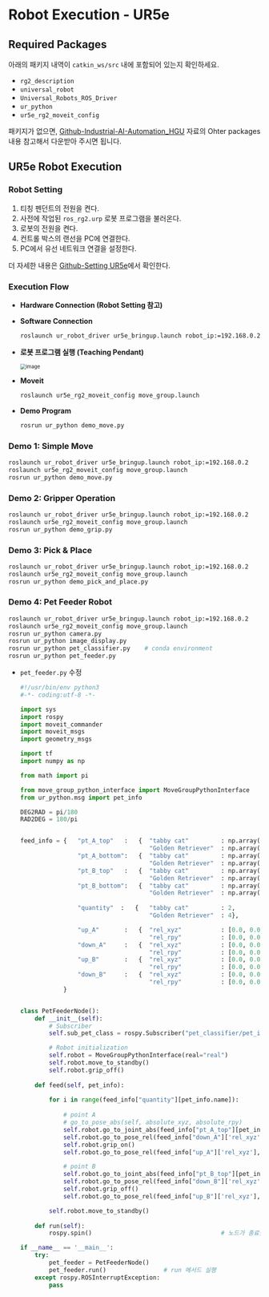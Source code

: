 # Robot Execution - UR5e

## Required Packages

아래의 패키지 내역이 `catkin_ws/src` 내에 포함되어 있는지 확인하세요.

- `rg2_description`
- `universal_robot`
- `Universal_Robots_ROS_Driver`
- `ur_python`
- `ur5e_rg2_moveit_config`

패키지가 없으면, [Github-Industrial-AI-Automation_HGU](https://github.com/ykkimhgu/HGU_IAIA/blob/main/Tutorial/TU_ROS/tutorial/ros/ros-install-packages-for-robot.md) 자료의 Ohter packages 내용 참고해서 다운받아 주시면 됩니다.


## UR5e Robot Execution

### Robot Setting

1) 티칭 펜던트의 전원을 켠다.
2) 사전에 작업된 `ros_rg2.urp` 로봇 프로그램을 불러온다.
3) 로봇의 전원을 켠다.
4) 컨트롤 박스의 랜선을 PC에 연결한다.
5) PC에서 유선 네트워크 연결을 설정한다.

더 자세한 내용은 [Github-Setting UR5e](https://github.com/ykkimhgu/HGU_IAIA/blob/main/Tutorial/TU_ROS/tutorial/ur5e/ur5e-setting.md)에서 확인한다.


### Execution Flow

- **Hardware Connection (Robot Setting 참고)**

- **Software Connection**

  ```bash
  roslaunch ur_robot_driver ur5e_bringup.launch robot_ip:=192.168.0.2
  ```

- **로봇 프로그램 실행 (Teaching Pendant)**

  <img src="https://user-images.githubusercontent.com/91526930/234138529-75eb185e-f308-400f-aebb-d2f79e8b3ffb.png" alt="image" style="zoom:70%;" />

- **Moveit**

  ```bash
  roslaunch ur5e_rg2_moveit_config move_group.launch
  ```

- **Demo Program**

  ```bash
  rosrun ur_python demo_move.py
  ```

  

### Demo 1: Simple Move

```bash
roslaunch ur_robot_driver ur5e_bringup.launch robot_ip:=192.168.0.2
roslaunch ur5e_rg2_moveit_config move_group.launch
rosrun ur_python demo_move.py
```



### Demo 2: Gripper Operation

```bash
roslaunch ur_robot_driver ur5e_bringup.launch robot_ip:=192.168.0.2
roslaunch ur5e_rg2_moveit_config move_group.launch
rosrun ur_python demo_grip.py
```



### Demo 3: Pick & Place

```bash
roslaunch ur_robot_driver ur5e_bringup.launch robot_ip:=192.168.0.2
roslaunch ur5e_rg2_moveit_config move_group.launch
rosrun ur_python demo_pick_and_place.py
```



### Demo 4: Pet Feeder Robot

```bash
roslaunch ur_robot_driver ur5e_bringup.launch robot_ip:=192.168.0.2
roslaunch ur5e_rg2_moveit_config move_group.launch
rosrun ur_python camera.py
rosrun ur_python image_display.py
rosrun ur_python pet_classifier.py    # conda environment
rosrun ur_python pet_feeder.py
```

- `pet_feeder.py` 수정
  ```python
  #!/usr/bin/env python3
  #-*- coding:utf-8 -*-
  
  import sys
  import rospy
  import moveit_commander
  import moveit_msgs
  import geometry_msgs
  
  import tf
  import numpy as np
  
  from math import pi
  
  from move_group_python_interface import MoveGroupPythonInterface
  from ur_python.msg import pet_info
  
  DEG2RAD = pi/180
  RAD2DEG = 180/pi
  
  
  feed_info = {   "pt_A_top"   :   {  "tabby cat"         : np.array([30.16, -95.54, 94.27, -88.67, -89.83, -57.71])*DEG2RAD   ,
                                      "Golden Retriever"  : np.array([30.16, -95.54, 94.27, -88.67, -89.83, -57.71])*DEG2RAD   },
                  "pt_A_bottom":   {  "tabby cat"         : np.array([30.13, -87.14, 129.82, -122.63, -89.81, -57.64])*DEG2RAD  ,
                                      "Golden Retriever"  : np.array([30.13, -87.14, 129.82, -122.63, -89.81, -57.64])*DEG2RAD  },
                  "pt_B_top"   :   {  "tabby cat"         : np.array([112.29, -91.15, 92.10, -90.90, -89.82, 19.23])*DEG2RAD    ,
                                      "Golden Retriever"  : np.array([112.29, -91.15, 92.10, -90.90, -89.82, 19.23])*DEG2RAD    },
                  "pt_B_bottom":   {  "tabby cat"         : np.array([112.26, -85.02, 112.84, -117.77, -89.80, 19.29])*DEG2RAD   ,
                                      "Golden Retriever"  : np.array([112.26, -85.02, 112.84, -117.77, -89.80, 19.29])*DEG2RAD   },
                  
                  "quantity"  :   {   "tabby cat"         : 2,
                                      "Golden Retriever"  : 4},
  
                  "up_A"       :   {  "rel_xyz"           : [0.0, 0.0, 0.213]     ,
                                      "rel_rpy"           : [0.0, 0.0, 0.0]      },
                  "down_A"     :   {  "rel_xyz"           : [0.0, 0.0, -0.213]    ,
                                      "rel_rpy"           : [0.0, 0.0, 0.0]      },
                  "up_B"       :   {  "rel_xyz"           : [0.0, 0.0, 0.178]     ,
                                      "rel_rpy"           : [0.0, 0.0, 0.0]      },
                  "down_B"     :   {  "rel_xyz"           : [0.0, 0.0, -0.178]    ,
                                      "rel_rpy"           : [0.0, 0.0, 0.0]       }
              }
  
  
  class PetFeederNode():
      def __init__(self):
          # Subscriber
          self.sub_pet_class = rospy.Subscriber("pet_classifier/pet_info", pet_info, self.feed)  # camera/image_raw 토픽에서 Image 메시지 수신
  
          # Robot initialization
          self.robot = MoveGroupPythonInterface(real="real")
          self.robot.move_to_standby()
          self.robot.grip_off()
      
      def feed(self, pet_info):
          
          for i in range(feed_info["quantity"][pet_info.name]):
              
              # point A
              # go_to_pose_abs(self, absolute_xyz, absolute_rpy)
              self.robot.go_to_joint_abs(feed_info["pt_A_top"][pet_info.name])
              self.robot.go_to_pose_rel(feed_info["down_A"]['rel_xyz'], feed_info["down_A"]['rel_rpy'])
              self.robot.grip_on()
              self.robot.go_to_pose_rel(feed_info["up_A"]['rel_xyz'], feed_info["up_A"]['rel_rpy'])
  
              # point B
              self.robot.go_to_joint_abs(feed_info["pt_B_top"][pet_info.name])
              self.robot.go_to_pose_rel(feed_info["down_B"]['rel_xyz'], feed_info["down_B"]['rel_rpy'])
              self.robot.grip_off()
              self.robot.go_to_pose_rel(feed_info["up_B"]['rel_xyz'], feed_info["up_B"]['rel_rpy'])
  
          self.robot.move_to_standby()
              
      def run(self):
          rospy.spin()                                    # 노드가 종료될 때까지 계속 실행
  
  if __name__ == '__main__':
      try:
          pet_feeder = PetFeederNode()
          pet_feeder.run()                # run 메서드 실행
      except rospy.ROSInterruptException:
          pass
  ```
